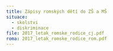 ```yaml
---
title: Zápisy romských dětí do ZŠ a MŠ
situace:
  - skolstvi
  - diskriminace
file: 2017_letak_romske_rodice_cj.pdf
roma: 2017_letak_romske_rodice_rom.pdf
---
```

